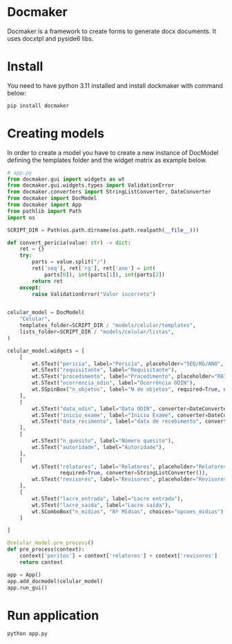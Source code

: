 # Docmaker

Docmaker is a framework to create forms to generate docx documents. It uses docxtpl and pyside6 libs.

# Install

You need to have python 3.11 installed and install dockmaker with command below:

```bash
pip install docmaker
```

# Creating models

In order to create a model you have to create a new instance of DocModel defining the templates folder and the widget matrix as example below.

```python
# app.py
from docmaker.gui import widgets as wt
from docmaker.gui.widgets.types import ValidationError
from docmaker.converters import StringListConverter, DateConverter
from docmaker import DocModel
from docmaker import App
from pathlib import Path
import os

SCRIPT_DIR = Path(os.path.dirname(os.path.realpath(__file__)))

def convert_pericia(value: str) -> dict:
    ret = {}
    try:
        parts = value.split("/")
        ret['seq'], ret['rg'], ret['ano'] = int(
            parts[0]), int(parts[1]), int(parts[2])
        return ret
    except:
        raise ValidationError("Valor incorreto")


celular_model = DocModel(
    "Celular", 
    templates_folder=SCRIPT_DIR / "models/celular/templates",
    lists_folder=SCRIPT_DIR / "models/celular/listas",
)

celular_model.widgets = [
    [
        wt.SText("pericia", label="Pericia", placeholder="SEQ/RG/ANO", converter=convert_pericia),
        wt.SText("requisitante", label="Requisitante"),
        wt.SText("procedimento", label="Procedimento", placeholder="RAI ou inquérito"),
        wt.SText("ocorrencia_odin", label="Ocorrência ODIN"),
        wt.SSpinBox("n_objetos", label="N de objetos", required=True, default=1)
    ],
    [
        wt.SText("data_odin", label="Data ODIN", converter=DateConverter()),
        wt.SText("inicio_exame", label="Inicio Exame", converter=DateConverter()),
        wt.SText("data_recimento", label="data de recebimento", converter=DateConverter()),
    ],
    [
        wt.SText("n_quesito", label="Número quesito"),
        wt.SText("autoridade", label="Autoridade"),
    ],
    [
        wt.SText("relatores", label="Relatores", placeholder="Relatores separados por vírgula",
                 required=True, converter=StringListConverter()),
        wt.SText("revisores", label="Revisores", placeholder="Revisores separados por vírgula", converter=StringListConverter()),
    ],
    [
        wt.SText("lacre_entrada", label="Lacre entrada"),
        wt.SText("lacre_saida", label="Lacre saída"),
        wt.SComboBox("n_midias", "Nº Mídias", choices="opcoes_midias")
    ]

]

@celular_model.pre_process()
def pre_process(context):
    context['peritos'] = context['relatores'] + context['revisores']
    return context

app = App()
app.add_docmodel(celular_model)
app.run_gui()  
```


# Run application

```bash
python app.py
```